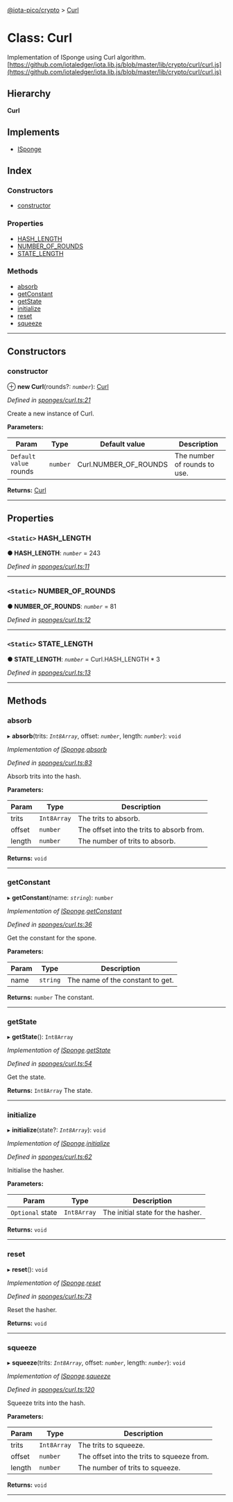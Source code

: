 [@iota-pico/crypto](../README.md) > [Curl](../classes/curl.md)

# Class: Curl

Implementation of ISponge using Curl algorithm. [https://github.com/iotaledger/iota.lib.js/blob/master/lib/crypto/curl/curl.js](https://github.com/iotaledger/iota.lib.js/blob/master/lib/crypto/curl/curl.js)

## Hierarchy

**Curl**

## Implements

* [ISponge](../interfaces/isponge.md)

## Index

### Constructors

* [constructor](curl.md#constructor)

### Properties

* [HASH_LENGTH](curl.md#hash_length)
* [NUMBER_OF_ROUNDS](curl.md#number_of_rounds)
* [STATE_LENGTH](curl.md#state_length)

### Methods

* [absorb](curl.md#absorb)
* [getConstant](curl.md#getconstant)
* [getState](curl.md#getstate)
* [initialize](curl.md#initialize)
* [reset](curl.md#reset)
* [squeeze](curl.md#squeeze)

---

## Constructors

<a id="constructor"></a>

###  constructor

⊕ **new Curl**(rounds?: *`number`*): [Curl](curl.md)

*Defined in [sponges/curl.ts:21](https://github.com/iota-pico/crypto/blob/a1912d9/src/sponges/curl.ts#L21)*

Create a new instance of Curl.

**Parameters:**

| Param | Type | Default value | Description |
| ------ | ------ | ------ | ------ |
| `Default value` rounds | `number` |  Curl.NUMBER_OF_ROUNDS |  The number of rounds to use. |

**Returns:** [Curl](curl.md)

___

## Properties

<a id="hash_length"></a>

### `<Static>` HASH_LENGTH

**● HASH_LENGTH**: *`number`* = 243

*Defined in [sponges/curl.ts:11](https://github.com/iota-pico/crypto/blob/a1912d9/src/sponges/curl.ts#L11)*

___
<a id="number_of_rounds"></a>

### `<Static>` NUMBER_OF_ROUNDS

**● NUMBER_OF_ROUNDS**: *`number`* = 81

*Defined in [sponges/curl.ts:12](https://github.com/iota-pico/crypto/blob/a1912d9/src/sponges/curl.ts#L12)*

___
<a id="state_length"></a>

### `<Static>` STATE_LENGTH

**● STATE_LENGTH**: *`number`* =  Curl.HASH_LENGTH * 3

*Defined in [sponges/curl.ts:13](https://github.com/iota-pico/crypto/blob/a1912d9/src/sponges/curl.ts#L13)*

___

## Methods

<a id="absorb"></a>

###  absorb

▸ **absorb**(trits: *`Int8Array`*, offset: *`number`*, length: *`number`*): `void`

*Implementation of [ISponge](../interfaces/isponge.md).[absorb](../interfaces/isponge.md#absorb)*

*Defined in [sponges/curl.ts:83](https://github.com/iota-pico/crypto/blob/a1912d9/src/sponges/curl.ts#L83)*

Absorb trits into the hash.

**Parameters:**

| Param | Type | Description |
| ------ | ------ | ------ |
| trits | `Int8Array` |  The trits to absorb. |
| offset | `number` |  The offset into the trits to absorb from. |
| length | `number` |  The number of trits to absorb. |

**Returns:** `void`

___
<a id="getconstant"></a>

###  getConstant

▸ **getConstant**(name: *`string`*): `number`

*Implementation of [ISponge](../interfaces/isponge.md).[getConstant](../interfaces/isponge.md#getconstant)*

*Defined in [sponges/curl.ts:36](https://github.com/iota-pico/crypto/blob/a1912d9/src/sponges/curl.ts#L36)*

Get the constant for the spone.

**Parameters:**

| Param | Type | Description |
| ------ | ------ | ------ |
| name | `string` |  The name of the constant to get. |

**Returns:** `number`
The constant.

___
<a id="getstate"></a>

###  getState

▸ **getState**(): `Int8Array`

*Implementation of [ISponge](../interfaces/isponge.md).[getState](../interfaces/isponge.md#getstate)*

*Defined in [sponges/curl.ts:54](https://github.com/iota-pico/crypto/blob/a1912d9/src/sponges/curl.ts#L54)*

Get the state.

**Returns:** `Int8Array`
The state.

___
<a id="initialize"></a>

###  initialize

▸ **initialize**(state?: *`Int8Array`*): `void`

*Implementation of [ISponge](../interfaces/isponge.md).[initialize](../interfaces/isponge.md#initialize)*

*Defined in [sponges/curl.ts:62](https://github.com/iota-pico/crypto/blob/a1912d9/src/sponges/curl.ts#L62)*

Initialise the hasher.

**Parameters:**

| Param | Type | Description |
| ------ | ------ | ------ |
| `Optional` state | `Int8Array` |  The initial state for the hasher. |

**Returns:** `void`

___
<a id="reset"></a>

###  reset

▸ **reset**(): `void`

*Implementation of [ISponge](../interfaces/isponge.md).[reset](../interfaces/isponge.md#reset)*

*Defined in [sponges/curl.ts:73](https://github.com/iota-pico/crypto/blob/a1912d9/src/sponges/curl.ts#L73)*

Reset the hasher.

**Returns:** `void`

___
<a id="squeeze"></a>

###  squeeze

▸ **squeeze**(trits: *`Int8Array`*, offset: *`number`*, length: *`number`*): `void`

*Implementation of [ISponge](../interfaces/isponge.md).[squeeze](../interfaces/isponge.md#squeeze)*

*Defined in [sponges/curl.ts:120](https://github.com/iota-pico/crypto/blob/a1912d9/src/sponges/curl.ts#L120)*

Squeeze trits into the hash.

**Parameters:**

| Param | Type | Description |
| ------ | ------ | ------ |
| trits | `Int8Array` |  The trits to squeeze. |
| offset | `number` |  The offset into the trits to squeeze from. |
| length | `number` |  The number of trits to squeeze. |

**Returns:** `void`

___

